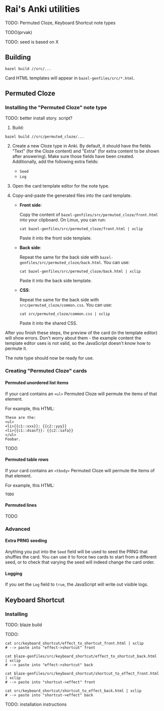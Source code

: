 # Rai's Anki utilities

TODO: Permuted Cloze, Keyboard Shortcut note types

TODO(prvak)

TODO: seed is based on X

## Building

```
bazel build //src/...
```

Card HTML templates will appear in `bazel-genfiles/src/*.html`.

## Permuted Cloze

### Installing the "Permuted Cloze" note type

TODO: better install story. script?

1. Build:

  ```
  bazel build //src/permuted_cloze/...
  ```

2. Create a new Cloze type in Anki.
   By default, it should have the fields "Text" (for the Cloze content) and
   "Extra" (for extra content to be shown after answering).
   Make sure those fields have been created. Additionally, add the following
   extra fields:

   *  `Seed`
   *  `Log`

3. Open the card template editor for the note type.

4. Copy-and-paste the generated files into the card template.

   * **Front side**:

     Copy the content of `bazel-genfiles/src/permuted_cloze/front.html` into
     your clipboard. On Linux, you can run:

     ```
     cat bazel-genfiles/src/permuted_cloze/front.html | xclip
     ```

     Paste it into the front side template.

   * **Back side**:

     Repeat the same for the back side with
     `bazel-genfiles/src/permuted_cloze/back.html`. You can use:

     ```
     cat bazel-genfiles/src/permuted_cloze/back.html | xclip
     ```

     Paste it into the back side template.

   * **CSS**:

     Repeat the same for the back side with
     `src/permuted_cloze/common.css`. You can use:

     ```
     cat src/permuted_cloze/common.css | xclip
     ```

     Paste it into the shared CSS.

After you finish these steps, the preview of the card (in the template editor)
will show errors. Don't worry about them - the example content the template
editor uses is not valid, so the JavaScript doesn't know how to permute it.

The note type should now be ready for use.

### Creating "Permuted Cloze" cards

#### Permuted unordered list items

If your card contains an `<ul>` Permuted Cloze will permute the items of that
element.

For example, this HTML:

```
These are the:
<ul>
<li>{{c1::xxx}}: {{c2::yyy}}
<li>{{c1::dsasf}}: {{c2::safa}}
</ul>
Foobar.
```

TODO

#### Permuted table rows

If your card contains an `<tbody>` Permuted Cloze will permute the items of that
element.

For example, this HTML:

```
TODO
```

#### Permuted lines

TODO

### Advanced

#### Extra PRNG seeding

Anything you put into the `Seed` field will be used to seed the PRNG that
shuffles the card. You can use it to force two cards to start from a different
seed, or to check that varying the seed will indeed change the card order.

#### Logging

If you set the `Log` field to `true`, the JavaScript will write out visible
logs.

## Keyboard Shortcut

### Installing

TODO: blaze build

TODO:

```
cat src/keyboard_shortcut/effect_to_shortcut_front.html | xclip
# --> paste into "effect->shortcut" front

cat blaze-genfiles/src/keyboard_shortcut/effect_to_shortcut_back.html | xclip
# --> paste into "effect->shortcut" back

cat blaze-genfiles/src/keyboard_shortcut/shortcut_to_effect_front.html | xclip
# --> paste into "shortcut->effect" front

cat src/keyboard_shortcut/shortcut_to_effect_back.html | xclip
# --> paste into "shortcut->effect" back
```

TODO: installation instructions
